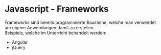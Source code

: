 # Javascript - Frameworks

Frameworks sind bereits programmierte Bausteine, welche man verwendet um eigene Anwendungen damit zu erstellen. \
Beispiele, welche im Unterricht behandelt werden:
* Angular
* jQuery